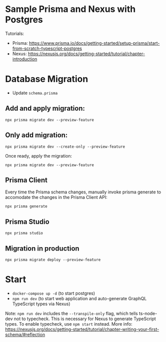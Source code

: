 # Sample Prisma and Nexus with Postgres

Tutorials:

- Prisma: https://www.prisma.io/docs/getting-started/setup-prisma/start-from-scratch-typescript-postgres
- Nexus: https://nexusjs.org/docs/getting-started/tutorial/chapter-introduction

# Database Migration

- Update `schema.prisma`

## Add and apply migration:

```
npx prisma migrate dev --preview-feature
```

## Only add migration:

```
npx prisma migrate dev --create-only --preview-feature
```

Once ready, apply the migration:

```
npx prisma migrate dev --preview-feature
```

## Prisma Client

Every time the Prisma schema changes, manually invoke prisma generate to accomodate the changes in the Prisma Client API:

```
npx prisma generate
```

## Prisma Studio

```
npx prisma studio
```

## Migration in production

```
npx prisma migrate deploy --preview-feature
```

# Start

- `docker-compose up -d` (to start postgres)
- `npm run dev` (to start web application and auto-generate GraphQL TypeScript types via Nexus)

Note: `npm run dev` includes the `--transpile-only` flag, which tells ts-node-dev not to typecheck. This is necessary for Nexus to generate TypeScript types. To enable typecheck, use `npm start` instead. More info: https://nexusjs.org/docs/getting-started/tutorial/chapter-writing-your-first-schema/#reflection
